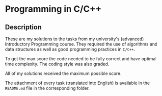 # Programming in C/C++

## Description

These are my solutions to the tasks from my university's (advanced) Introductory Programming course.
They required the use of algorithms and data structures as well as good programming practices in `C/C++`.

To get the max score the code needed to be fully correct and have optimal time complexity. The coding style was also graded.

All of my solutions received the maximum possible score.

The attachment of every task (translated into English) is available in the `README.md` file in the corresponding folder.
